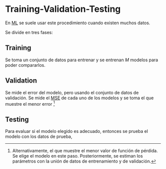 # Training-Validation-Testing

En [ML](Machine%20Learning.md) se suele usar este procedimiento cuando existen muchos datos.

Se divide en tres fases:

## Training

Se toma un conjunto de datos para entrenar y se entrenan $M$ modelos para poder compararlos.

## Validation

Se mide el error del modelo, pero usando el conjunto de datos de validación. Se mide el [MSE](Error%20cuadr%C3%A1tico%20medio.md) de cada uno de los modelos y se toma el que muestre el menor error [^1]

[^1]: Alternativamente, el que muestre el menor valor de función de pérdida.
    Se elige el modelo en este paso. Posteriormente, se estiman los parámetros con la unión de datos de entrenamiento y de validación.

## Testing

Para evaluar si el modelo elegido es adecuado, entonces se prueba el modelo con los datos de prueba,
